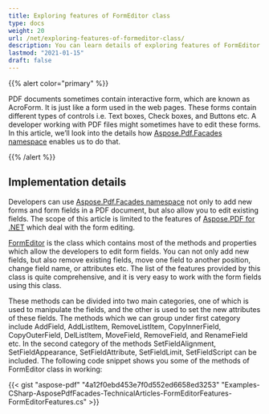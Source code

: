 ```yaml
---
title: Exploring features of FormEditor class
type: docs
weight: 20
url: /net/exploring-features-of-formeditor-class/
description: You can learn details of exploring features of FormEditor class.
lastmod: "2021-01-15"
draft: false
---
```


{{% alert color="primary" %}}

PDF documents sometimes contain interactive form, which are known as AcroForm. It is just like a form used in the web pages. These forms contain different types of controls i.e. Text boxes, Check boxes, and Buttons etc. A developer working with PDF files might sometimes have to edit these forms. In this article, we’ll look into the details how [Aspose.Pdf.Facades namespace](https://apireference.aspose.com/pdf/net/aspose.pdf.facades) enables us to do that.

{{% /alert %}}

## Implementation details

Developers can use [Aspose.Pdf.Facades namespace](https://apireference.aspose.com/pdf/net/aspose.pdf.facades) not only to add new forms and form fields in a PDF document, but also allow you to edit existing fields. The scope of this article is limited to the features of [Aspose.PDF for .NET](/pdf/net/) which deal with the form editing.

[FormEditor](http://www.aspose.com/api/net/pdf/aspose.pdf.facades/formeditor) is the class which contains most of the methods and properties which allow the developers to edit form fields. You can not only add new fields, but also remove existing fields, move one field to another position, change field name, or attributes etc. The list of the features provided by this class is quite comprehensive, and it is very easy to work with the form fields using this class.

These methods can be divided into two main categories, one of which is used to manipulate the fields, and the other is used to set the new attributes of these fields. The methods which we can group under first category include AddField, AddListItem, RemoveListItem, CopyInnerField, CopyOuterField, DelListItem, MoveField, RemoveField, and RenameField etc. In the second category of the methods SetFieldAlignment, SetFieldAppearance, SetFieldAttribute, SetFieldLimit, SetFieldScript can be included. The following code snippet shows you some of the methods of FormEditor class in working:



{{< gist "aspose-pdf" "4a12f0ebd453e7f0d552ed6658ed3253" "Examples-CSharp-AsposePdfFacades-TechnicalArticles-FormEditorFeatures-FormEditorFeatures.cs" >}}
